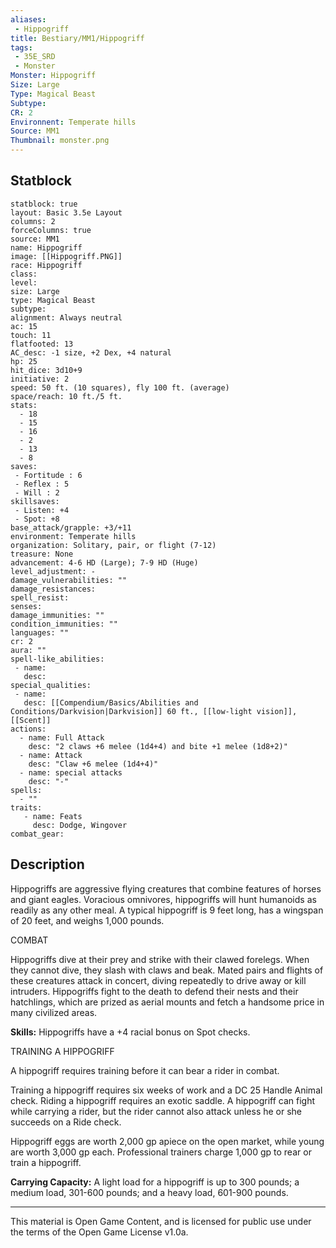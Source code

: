 ```yaml
---
aliases:
 - Hippogriff
title: Bestiary/MM1/Hippogriff
tags: 
 - 35E_SRD
 - Monster
Monster: Hippogriff
Size: Large
Type: Magical Beast
Subtype: 
CR: 2
Environnent: Temperate hills
Source: MM1
Thumbnail: monster.png
---
```


## Statblock

```statblock
statblock: true
layout: Basic 3.5e Layout
columns: 2
forceColumns: true
source: MM1 
name: Hippogriff
image: [[Hippogriff.PNG]]
race: Hippogriff
class: 
level: 
size: Large
type: Magical Beast
subtype: 
alignment: Always neutral
ac: 15
touch: 11
flatfooted: 13
AC_desc: -1 size, +2 Dex, +4 natural
hp: 25
hit_dice: 3d10+9
initiative: 2
speed: 50 ft. (10 squares), fly 100 ft. (average)
space/reach: 10 ft./5 ft.
stats:
  - 18
  - 15
  - 16
  - 2
  - 13
  - 8
saves:
 - Fortitude : 6
 - Reflex : 5
 - Will : 2
skillsaves:
 - Listen: +4
 - Spot: +8
base_attack/grapple: +3/+11
environment: Temperate hills
organization: Solitary, pair, or flight (7-12)
treasure: None
advancement: 4-6 HD (Large); 7-9 HD (Huge)
level_adjustment: -
damage_vulnerabilities: ""
damage_resistances: 
spell_resist: 
senses: 
damage_immunities: ""
condition_immunities: ""
languages: ""
cr: 2
aura: ""
spell-like_abilities:
 - name: 
   desc: 
special_qualities:
 - name:
   desc: [[Compendium/Basics/Abilities and Conditions/Darkvision|Darkvision]] 60 ft., [[low-light vision]], [[Scent]]
actions:
  - name: Full Attack
    desc: "2 claws +6 melee (1d4+4) and bite +1 melee (1d8+2)"
  - name: Attack
    desc: "Claw +6 melee (1d4+4)"
  - name: special attacks
    desc: "-"
spells:
  - ""
traits:
   - name: Feats
     desc: Dodge, Wingover
combat_gear:  
```

## Description



Hippogriffs are aggressive flying creatures that combine features of horses and giant eagles. Voracious omnivores, hippogriffs will hunt humanoids as readily as any other meal. A typical hippogriff is 9 feet long, has a wingspan of 20 feet, and weighs 1,000 pounds.

COMBAT

Hippogriffs dive at their prey and strike with their clawed forelegs. When they cannot dive, they slash with claws and beak. Mated pairs and flights of these creatures attack in concert, diving repeatedly to drive away or kill intruders. Hippogriffs fight to the death to defend their nests and their hatchlings, which are prized as aerial mounts and fetch a handsome price in many civilized areas.


**Skills:** Hippogriffs have a +4 racial bonus on Spot checks.

TRAINING A HIPPOGRIFF

A hippogriff requires training before it can bear a rider in combat.

Training a hippogriff requires six weeks of work and a DC 25 Handle Animal check. Riding a hippogriff requires an exotic saddle. A hippogriff can fight while carrying a rider, but the rider cannot also attack unless he or she succeeds on a Ride check.

Hippogriff eggs are worth 2,000 gp apiece on the open market, while young are worth 3,000 gp each. Professional trainers charge 1,000 gp to rear or train a hippogriff.


**Carrying Capacity:** A light load for a hippogriff is up to 300 pounds; a medium load, 301-600 pounds; and a heavy load, 601-900 pounds.

---

This material is Open Game Content, and is licensed for public use under the terms of the Open Game License v1.0a.
